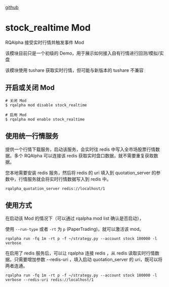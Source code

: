 [github](https://github.com/ricequant/rqalpha-mod-stock-realtime)

# stock_realtime Mod

RQAlpha 接受实时行情并触发事件 Mod

该模块目前只是一个初级的 Demo，用于展示如何接入自有行情进行回测/模拟/实盘

该模块使用 tushare 获取实时行情，但可能与新版本的 tushare 不兼容



## 开启或关闭 Mod

```
# 关闭 Mod
$ rqalpha mod disable stock_realtime

# 启用 Mod
$ rqalpha mod enable stock_realtime
```



## 使用统一行情服务

提供一个行情下载服务，启动该服务，会实时往 redis 中写入全市场股票行情数据。多个 RQAlpha 可以连接该 redis 获取实时盘口数据，就不需要重复获取数据。

您本地需要安装 redis 服务，然后将 redis 的 uri 填入到 quotation_server 的参数中，行情服务就会将实时行情数据写入到 redis 中。

```
rqalpha_quotation_server redis://localhost/1
```



## 使用方式

在启动该 Mod 的情况下（可以通过 rqalpha mod list 确认是否启动），

使用 `--run-type` 或者 `-rt` 为 `p` (PaperTrading)，就可以激活该 mod。

```
rqalpha run -fq 1m -rt p -f ~/strategy.py --account stock 100000 -l verbose
```

在启用了 redis 服务后，可以让 rqalpha 连接 redis ，从 redis 读取实时行情数据。只需要增加参数 --redis-uri ，填入启动 quotation_server 的 uri，既可以将两者连通。

```
rqalpha run -fq 1m -rt p -f ~/strategy.py --account stock 100000 -l verbose --redis-uri redis://localhost/1
```


